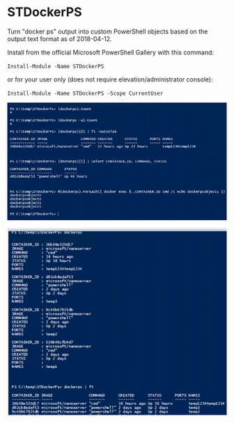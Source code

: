 # STDockerPS

Turn "docker ps" output into custom PowerShell objects based on the output text format
as of 2018-04-12.

Install from the official Microsoft PowerShell Gallery with this command:

`Install-Module -Name STDockerPS`

or for your user only (does not require elevation/administrator console):

`Install-Module -Name STDockerPS -Scope CurrentUser`

![alt tag](/img/stdockerps2.0.7.png)

![alt tag](/img/stdockerps_pic2.png)

